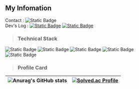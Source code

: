 ## My Infomation
Contact : ![Static Badge](https://img.shields.io/badge/Mail%20:%20yuu5666@naver.com-000000.svg?&logo=Naver&logoColor=#03C75A) 
<br/> 
Dev's Log : [![Static Badge](https://img.shields.io/badge/Blog-000000.svg?&logo=Tistory&logoColor=FFd400)](https://yuu5666.tistory.com/) [![Static Badge](https://img.shields.io/badge/Youtube-000000.svg?&logo=Youtube&logoColor=FF0000)](https://www.youtube.com/@user-tu3rm3ze4w) 

> ### Technical Stack

![Static Badge](https://img.shields.io/badge/C-005697) ![Static Badge](https://img.shields.io/badge/C++-005697)  ![Static Badge](https://img.shields.io/badge/HLSL-D56820) 
![Static Badge](https://img.shields.io/badge/DirectX-6) ![Static Badge](https://img.shields.io/badge/Unreal%20Engine-808080)

> ### Profile Card
![Anurag's GitHub stats](https://github-readme-stats.vercel.app/api?username=EuihyeonO&show_icons=true&theme=radical) | [![Solved.ac Profile](http://mazassumnida.wtf/api/v2/generate_badge?boj=yuu5666)](https://solved.ac/yuu5666/) | 
---|---|
